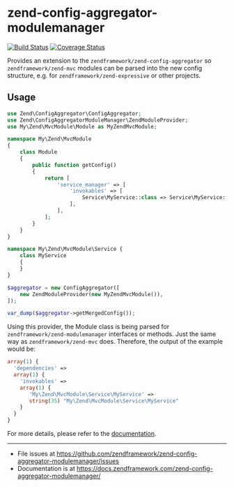 # zend-config-aggregator-modulemanager

[![Build Status](https://secure.travis-ci.org/zendframework/zend-config-aggregator-modulemanager.svg?branch=master)](https://secure.travis-ci.org/zendframework/zend-config-aggregator-modulemanager)
[![Coverage Status](https://coveralls.io/repos/github/zendframework/zend-config-aggregator-modulemanager/badge.svg?branch=master)](https://coveralls.io/github/zendframework/zend-config-aggregator-modulemanager?branch=master)

Provides an extension to the `zendframework/zend-config-aggregator` so `zendframework/zend-mvc` 
modules can be parsed into the new config structure, e.g. for `zendframework/zend-expressive` 
or other projects.
 
## Usage

```php
use Zend\ConfigAggregator\ConfigAggregator;
use Zend\ConfigAggregatorModuleManager\ZendModuleProvider;
use My\Zend\MvcModule\Module as MyZendMvcModule;

namespace My\Zend\MvcModule
{
    class Module 
    {
        public function getConfig()
        {
            return [
                'service_manager' => [
                    'invokables' => [
                        Service\MyService::class => Service\MyService::class, 
                    ],
                ],
            ];
        }
    }
}

namespace My\Zend\MvcModule\Service {
    class MyService 
    {
    }
}

$aggregator = new ConfigAggregator([
    new ZendModuleProvider(new MyZendMvcModule()),
]);

var_dump($aggregator->getMergedConfig());
```

Using this provider, the Module class is being parsed for `zendframework/zend-modulemanager` interfaces or methods. 
Just the same way as `zendframework/zend-mvc` does. Therefore, the output of the example would be:

```php
array(1) {
  'dependencies' => 
  array(1) {
    'invokables' =>
    array(1) {
       'My\Zend\MvcModule\Service\MyService' =>
       string(35) "My\Zend\MvcModule\Service\MyService"
    }
  }
}
```

For more details, please refer to the [documentation](https://docs.zendframework.com/zend-config-aggregator-modulemanager/).

-----

- File issues at https://github.com/zendframework/zend-config-aggregator-modulemanager/issues
- Documentation is at https://docs.zendframework.com/zend-config-aggregator-modulemanager/
